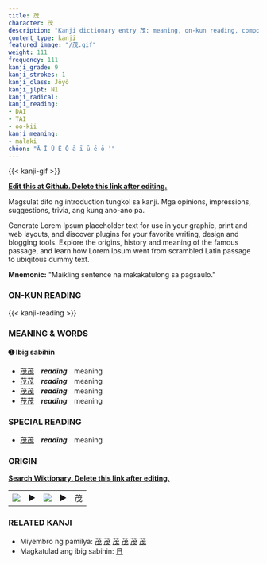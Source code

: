 ```yaml
---
title: 茂
character: 茂
description: "Kanji dictionary entry 茂: meaning, on-kun reading, compounds, origin, related kanji"
content_type: kanji
featured_image: "/茂.gif"
weight: 111
frequency: 111
kanji_grade: 9
kanji_strokes: 1
kanji_class: Jōyō
kanji_jlpt: N1
kanji_radical: 
kanji_reading: 
- DAI
- TAI
- oo-kii
kanji_meaning:
- malaki
chōon: "Ā Ī Ū Ē Ō ā ī ū ē ō ’"
---
```

[//]: # (Don't edit the line below. Kanji animated GIF code is automatically generated.)
{{< kanji-gif >}}

[//]: # (Edit below this line.)

**[Edit this at Github. Delete this link after editing.](https://github.com/tim0g/tim/tree/main/content/kanji/茂/index.md)**

Magsulat dito ng introduction tungkol sa kanji. Mga opinions, impressions, suggestions, trivia, ang kung ano-ano pa.

Generate Lorem Ipsum placeholder text for use in your graphic, print and web layouts, and discover plugins for your favorite writing, design and blogging tools. Explore the origins, history and meaning of the famous passage, and learn how Lorem Ipsum went from scrambled Latin passage to ubiqitous dummy text.
 
**Mnemonic:** "Maikling sentence na makakatulong sa pagsaulo."

### ON-KUN READING

[//]: # (Don't edit the line below. ON-KUN READING code is automatically generated.)
{{< kanji-reading >}}

### MEANING & WORDS

#### ➊ **Ibig sabihin**
  - [茂](../茂)[茂](../茂)　***reading***　meaning
  - [茂](../茂)[茂](../茂)　***reading***　meaning
  - [茂](../茂)[茂](../茂)　***reading***　meaning
  - [茂](../茂)[茂](../茂)　***reading***　meaning

### SPECIAL READING
  - [茂](../茂)[茂](../茂)　***reading***　meaning

### ORIGIN

**[Search Wiktionary. Delete this link after editing.](https://wiktionary.org/wiki/茂)**
<table class="kanji-table"><tr><td>
<img src="60px-茂-bronze.svg.png">
</td><td>▶</td><td>
<img src="60px-茂-oracle.svg.png">
</td><td>▶</td>
<td class="kanji-origin">茂</td>
</tr></table>

### RELATED KANJI
- Miyembro ng pamilya: [茂](../茂) [茂](../茂) [茂](../茂) [茂](../茂) [茂](../茂) [茂](../茂)
- Magkatulad ang ibig sabihin: [日](../日)
